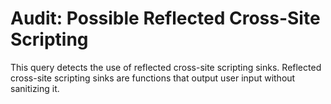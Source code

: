 # Audit: Possible Reflected Cross-Site Scripting

This query detects the use of reflected cross-site scripting sinks. Reflected cross-site scripting sinks are functions that output user input without sanitizing it.
